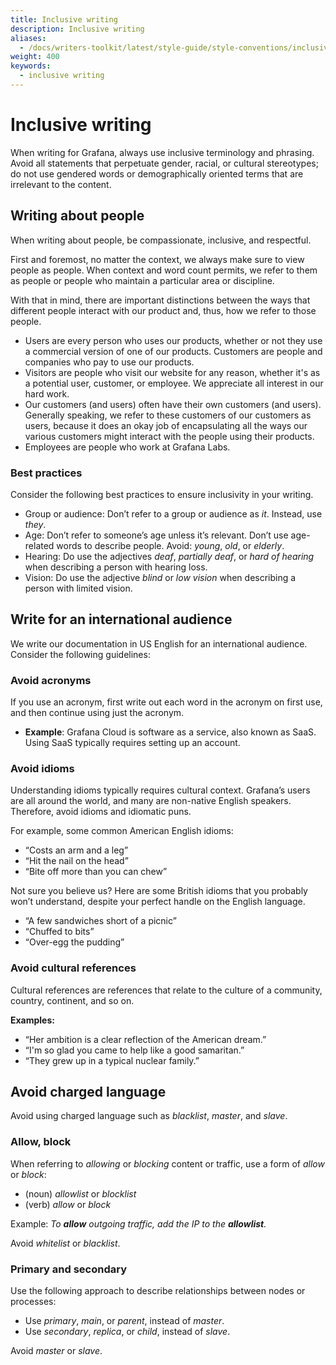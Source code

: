 ```yaml
---
title: Inclusive writing
description: Inclusive writing
aliases:
  - /docs/writers-toolkit/latest/style-guide/style-conventions/inclusive-writing/
weight: 400
keywords:
  - inclusive writing
---
```


# Inclusive writing

When writing for Grafana, always use inclusive terminology and phrasing. Avoid all statements that perpetuate gender, racial, or cultural stereotypes; do not use gendered words or demographically oriented terms that are irrelevant to the content.

## Writing about people

When writing about people, be compassionate, inclusive, and respectful.

First and foremost, no matter the context, we always make sure to view people as people. When context and word count permits, we refer to them as people or people who maintain a particular area or discipline.

With that in mind, there are important distinctions between the ways that different people interact with our product and, thus, how we refer to those people.

- Users are every person who uses our products, whether or not they use a commercial version of one of our products. Customers are people and companies who pay to use our products.
- Visitors are people who visit our website for any reason, whether it's as a potential user, customer, or employee. We appreciate all interest in our hard work.
- Our customers (and users) often have their own customers (and users). Generally speaking, we refer to these customers of our customers as users, because it does an okay job of encapsulating all the ways our various customers might interact with the people using their products.
- Employees are people who work at Grafana Labs.

### Best practices

Consider the following best practices to ensure inclusivity in your writing.

- Group or audience: Don’t refer to a group or audience as _it_. Instead, use _they_.
- Age: Don’t refer to someone’s age unless it’s relevant. Don’t use age-related words to describe people. Avoid: _young_, _old_, or _elderly_.
- Hearing: Do use the adjectives _deaf_, _partially deaf_, or _hard of hearing_ when describing a person with hearing loss.
- Vision: Do use the adjective _blind_ or _low vision_ when describing a person with limited vision.

## Write for an international audience

We write our documentation in US English for an international audience. Consider the following guidelines:

### Avoid acronyms

If you use an acronym, first write out each word in the acronym on first use, and then continue using just the acronym.

- **Example**: Grafana Cloud is software as a service, also known as SaaS. Using SaaS typically requires setting up an account.

### Avoid idioms

Understanding idioms typically requires cultural context. Grafana’s users are all around the world, and many are non-native English speakers. Therefore, avoid idioms and idiomatic puns.

For example, some common American English idioms:
- “Costs an arm and a leg”
- “Hit the nail on the head”
- “Bite off more than you can chew”

Not sure you believe us? Here are some British idioms that you probably won’t understand, despite your perfect handle on the English language.

- “A few sandwiches short of a picnic”
- “Chuffed to bits”
- “Over-egg the pudding”

### Avoid cultural references

Cultural references are references that relate to the culture of a community, country, continent, and so on.

**Examples:**
- “Her ambition is a clear reflection of the American dream.”
- “I'm so glad you came to help like a good samaritan.”
- “They grew up in a typical nuclear family.”

## Avoid charged language

Avoid using charged language such as _blacklist_, _master_, and _slave_.

### Allow, block

When referring to _allowing_ or _blocking_ content or traffic, use a form of _allow_ or _block_:

- (noun) _allowlist_ or _blocklist_
- (verb) _allow_ or _block_

Example: _To **allow** outgoing traffic, add the IP to the **allowlist**._

Avoid _whitelist_ or _blacklist_.

### Primary and secondary

Use the following approach to describe relationships between nodes or processes:

- Use _primary_, _main_, or _parent_, instead of _master_.
- Use _secondary_, _replica_, or _child_, instead of _slave_.

Avoid _master_ or _slave_.
